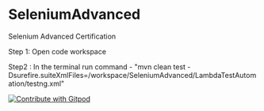 # SeleniumAdvanced
Selenium Advanced Certification

Step 1: Open code workspace

Step2 : In the terminal run command - 
"mvn clean test -Dsurefire.suiteXmlFiles=/workspace/SeleniumAdvanced/LambdaTestAutomation/testng.xml"

<a href="https://gitpod.io/#https://github.com/GuruprasadKini/LamdaTestSampleJava.git">
  <img
    src="https://img.shields.io/badge/Contribute%20with-Gitpod-908a85?logo=gitpod"
    alt="Contribute with Gitpod"
  />
</a>
